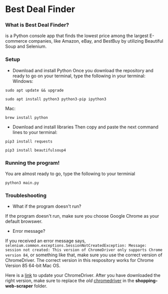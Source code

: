 # Best Deal Finder
### What is Best Deal Finder?
is a Python console app that finds the lowest price among the largest E-commerce companies, like Amazon, eBay, and BestBuy by utilizing Beautiful Soup and Selenium.

### Setup
- Download and install Python
Once you download the repository and ready to go on your terminal, type the following in your terminal:
Windows:

`sudo apt update && upgrade`

`sudo apt install python3 python3-pip ipython3`


Mac: 

`brew install python`

- Download and install libraries
Then copy and paste the next command lines to your terminal:

`pip3 install requests`

`pip3 install beautifulsoup4`

### Running the program!
You are almost ready to go, type the following to your terminial

`python3 main.py`

### Troubleshooting
- What if the program doesn't run?

If the program doesn't run, make sure you choose Google Chrome as your default browswer. 
- Error message?

If you received an error message says, `selenium.common.exceptions.SessionNotCreatedException: Message: session not created: This version of ChromeDriver only supports Chrome version 84`, or something like that, make sure you use the correct version of ChromeDriver. The correct version in this respository works for Chrome 
Version 85 64-bit Mac OS. 

Here is a [link](https://sites.google.com/a/chromium.org/chromedriver/downloads) to update your ChromeDriver. 
After you have downloaded the right version, make sure to replace the _old_ [chromedriver](https://github.com/leonkansh/shopping-web-scraper/blob/master/chromedriver) in the **shopping-web-scraper** folder.
